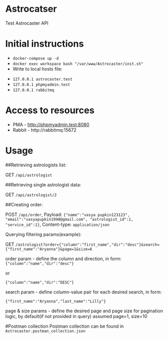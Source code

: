 # Astrocatser
Test Astrocaster API

# Initial instructions

* `docker-compose up -d`
* `docker exec workspace bash "/var/www/Astrocaster/init.sh"`
* Write to local hosts file:
 - `127.0.0.1 astrocaster.test` 
 - `127.0.0.1 phpmyadmin.test` 
 - `127.0.0.1 rabbitmq`

# Access to resources
* PMA - http://phpmyadmin.test:8080
* Rabbit - http://rabbitmq:15672

# Usage
 
 ##Retrieving astrologists list:
  
  GET `/api/astrologist`
 
 ##Retrieving single astrologist data:
 
 GET `/api/astrologist/2`
  
 ##Creating order:
 
 POST `/api/order`, Payload: `{"name":"vasya pupkin123123",
                               	"email":"vasyapupkin1990@gmail.com",
                               	"astrologist_id":1,
                               	"service_id":1}`, 
                               	Content-type: `application/json`
                               	
 
 
 
 Querying filtering params(example):
 
 GET `/astrologist?order={"column":"first_name","dir":"desc"}&search={"first_name":"Aryanna"}&page=1&size=6`
  
 order param - define the column and direction, in form: `{"column":"name","dir":"desc"}`
  
 or
 
 `{"column":"name","dir":"DESC"}`
 
 search param - define column-value pair for each desired search, in form: 
 
 `{"first_name":"Aryanna","last_name":"Lilly"}`
 
 
 page & size params - define the desired page and page size for pagination logic, by default(if not provided in query) assumed page=1, size=10
 
#Postman collection
Postman collection can be found in `Astrocaster.postman_collection.json`
 